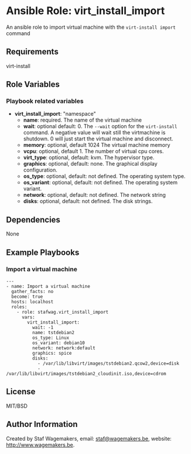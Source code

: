 # Ansible Role: virt_install_import

An ansible role to import virtual machine with the ```virt-install import``` command

## Requirements

virt-install

## Role Variables

### Playbook related variables

* **virt_install_import**: "namespace"
  * **name**: required. The name of the virtual machine
  * **wait**: optional default: 0. The ```--wait``` option for the ```virt-install```
    command. A negative value will wait still the virtmachine is shutdown.
    0 will just start the virtual machine and disconnect. 
  * **memory**: optional, default 1024 The virtual machine memory
  * **vcpu**: optional, default 1. The number of virtual cpu cores.
  * **virt_type**: optional, default: kvm.  The hypervisor type.
  * **graphics**: optional, default: none. The graphical display configuration.
  * **os_type**: optional, default: not defined. The operating system type.
  * **os_variant**: optional, default: not defined. The operating system variant.
  * **network**: optional, default: not defined. The network string
  * **disks**: optional, default: not defined. The disk strings.

## Dependencies

None

## Example Playbooks

### Import a virtual machine
 
```
---
- name: Import a virtual machine
  gather_facts: no 
  become: true
  hosts: localhost
  roles:
    - role: stafwag.virt_install_import
      vars:
        virt_install_import:
          wait: -1
          name: tstdebian2
          os_type: Linux
          os_variant: debian10
          network: network:default
          graphics: spice
          disks:
            - /var/lib/libvirt/images/tstdebian2.qcow2,device=disk
            - /var/lib/libvirt/images/tstdebian2_cloudinit.iso,device=cdrom
```


## License

MIT/BSD

## Author Information

Created by Staf Wagemakers, email: staf@wagemakers.be, website: http://www.wagemakers.be.
